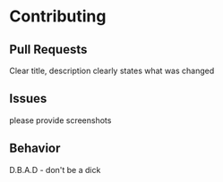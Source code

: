 # Contributing
## Pull Requests
Clear title, description clearly states what was changed
## Issues
please provide screenshots
## Behavior
D.B.A.D - don't be a dick
